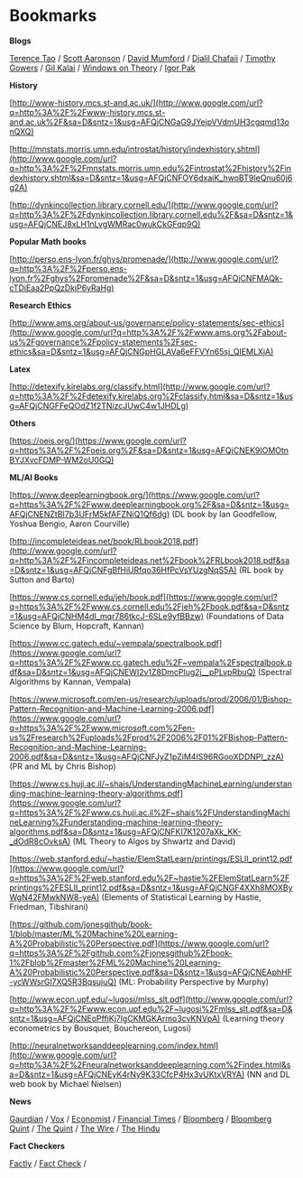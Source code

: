 # Bookmarks 

**Blogs**

[Terence Tao](https://terrytao.wordpress.com/) / [Scott Aaronson](https://www.scottaaronson.com/blog/) / [David Mumford](http://www.dam.brown.edu/people/mumford/blog.html) / [Djalil Chafaii](http://djalil.chafai.net/blog/) / [Timothy Gowers](https://gowers.wordpress.com/) / [Gil Kalai](https://gilkalai.wordpress.com/) / [Windows on Theory](https://windowsontheory.org/) / [Igor Pak](https://igorpak.wordpress.com/)



**History**

[http://www-history.mcs.st-and.ac.uk/](http://www.google.com/url?q=http%3A%2F%2Fwww-history.mcs.st-and.ac.uk%2F&sa=D&sntz=1&usg=AFQjCNGaG9JYejpVVdmUH3cgqmd13onQXQ)

[http://mnstats.morris.umn.edu/introstat/history/indexhistory.shtml](http://www.google.com/url?q=http%3A%2F%2Fmnstats.morris.umn.edu%2Fintrostat%2Fhistory%2Findexhistory.shtml&sa=D&sntz=1&usg=AFQjCNFOY6dxaiK_hwoBT9IeQnu60j6g2A)

[http://dynkincollection.library.cornell.edu/](http://www.google.com/url?q=http%3A%2F%2Fdynkincollection.library.cornell.edu%2F&sa=D&sntz=1&usg=AFQjCNEJ8xLH1nLvgWMRac0wukCkGFqp9Q)

**Popular Math books**

[http://perso.ens-lyon.fr/ghys/promenade/](http://www.google.com/url?q=http%3A%2F%2Fperso.ens-lyon.fr%2Fghys%2Fpromenade%2F&sa=D&sntz=1&usg=AFQjCNFMAQk-cTDiEaa2PpQzDkjP6yRaHg)

**Research Ethics**

[http://www.ams.org/about-us/governance/policy-statements/sec-ethics](http://www.google.com/url?q=http%3A%2F%2Fwww.ams.org%2Fabout-us%2Fgovernance%2Fpolicy-statements%2Fsec-ethics&sa=D&sntz=1&usg=AFQjCNGpHGLAVa6eFFVYn65sj_QIEMLXjA)

**Latex**

[http://detexify.kirelabs.org/classify.html](http://www.google.com/url?q=http%3A%2F%2Fdetexify.kirelabs.org%2Fclassify.html&sa=D&sntz=1&usg=AFQjCNGFFeQOdZ1f2TNizcJUwC4w1JHDLg)

**Others**

[https://oeis.org/](https://www.google.com/url?q=https%3A%2F%2Foeis.org%2F&sa=D&sntz=1&usg=AFQjCNEK9IOMOtnBYJXvcFDMP-WM2oU0GQ)



**ML/AI Books**

[https://www.deeplearningbook.org/](https://www.google.com/url?q=https%3A%2F%2Fwww.deeplearningbook.org%2F&sa=D&sntz=1&usg=AFQjCNENZtBI7b3UFrM5kfAFZNiQ1Qf6dg) (DL book by Ian Goodfellow, Yoshua Bengio, Aaron Courville)

[http://incompleteideas.net/book/RLbook2018.pdf](http://www.google.com/url?q=http%3A%2F%2Fincompleteideas.net%2Fbook%2FRLbook2018.pdf&sa=D&sntz=1&usg=AFQjCNFgBfHiURfqo36HfPcVsYUzgNqS5A) (RL book by Sutton and Barto)

[https://www.cs.cornell.edu/jeh/book.pdf](https://www.google.com/url?q=https%3A%2F%2Fwww.cs.cornell.edu%2Fjeh%2Fbook.pdf&sa=D&sntz=1&usg=AFQjCNHM4dI_mqr786tkcJ-6SLe9yfBBzw) (Foundations of Data Science by Blum, Hopcraft, Kannan)

[https://www.cc.gatech.edu/~vempala/spectralbook.pdf](https://www.google.com/url?q=https%3A%2F%2Fwww.cc.gatech.edu%2F~vempala%2Fspectralbook.pdf&sa=D&sntz=1&usg=AFQjCNEWI2v1Z8DmcPlug2j__pPLvpRbuQ) (Spectral Algorithms by Kannan, Vempala)

[https://www.microsoft.com/en-us/research/uploads/prod/2006/01/Bishop-Pattern-Recognition-and-Machine-Learning-2006.pdf](https://www.google.com/url?q=https%3A%2F%2Fwww.microsoft.com%2Fen-us%2Fresearch%2Fuploads%2Fprod%2F2006%2F01%2FBishop-Pattern-Recognition-and-Machine-Learning-2006.pdf&sa=D&sntz=1&usg=AFQjCNFJyZ1pZiM4IS96RGooXDDNPI_zzA) (PR and ML by Chris Bishop)

[https://www.cs.huji.ac.il/~shais/UnderstandingMachineLearning/understanding-machine-learning-theory-algorithms.pdf](https://www.google.com/url?q=https%3A%2F%2Fwww.cs.huji.ac.il%2F~shais%2FUnderstandingMachineLearning%2Funderstanding-machine-learning-theory-algorithms.pdf&sa=D&sntz=1&usg=AFQjCNFKI7K1207aXk_KK-_dOdR8cOvksA) (ML Theory to Algos by Shwartz and David)

[https://web.stanford.edu/~hastie/ElemStatLearn/printings/ESLII_print12.pdf](https://www.google.com/url?q=https%3A%2F%2Fweb.stanford.edu%2F~hastie%2FElemStatLearn%2Fprintings%2FESLII_print12.pdf&sa=D&sntz=1&usg=AFQjCNGF4XXh8MOXByWgN42FMwkNW8-yeA) (Elements of Statistical Learning by Hastie, Friedman, Tibshirani)

[https://github.com/jonesgithub/book-1/blob/master/ML%20Machine%20Learning-A%20Probabilistic%20Perspective.pdf](https://www.google.com/url?q=https%3A%2F%2Fgithub.com%2Fjonesgithub%2Fbook-1%2Fblob%2Fmaster%2FML%20Machine%20Learning-A%20Probabilistic%20Perspective.pdf&sa=D&sntz=1&usg=AFQjCNEAphHF-ycWWsrGl7XQ5R3BqsujuQ) (ML: Probability Perspective by Murphy)

[http://www.econ.upf.edu/~lugosi/mlss_slt.pdf](http://www.google.com/url?q=http%3A%2F%2Fwww.econ.upf.edu%2F~lugosi%2Fmlss_slt.pdf&sa=D&sntz=1&usg=AFQjCNEoPffjKj7lgCKMGKArmo3cvKNVpA) (Learning theory econometrics by Bousquet, Bouchereon, Lugosi)

[http://neuralnetworksanddeeplearning.com/index.html](http://www.google.com/url?q=http%3A%2F%2Fneuralnetworksanddeeplearning.com%2Findex.html&sa=D&sntz=1&usg=AFQjCNEyK4rNy9K33CfcP4Hx3vUKtxVRYA) (NN and DL web book by Michael Nielsen)


**News**

[Gaurdian](https://www.theguardian.com/international) / [Vox](https://www.vox.com) / [Economist](https://www.economist.com) / [Financial Times](https://www.ft.com) / [Bloomberg](https://www.bloomberg.com)
/ [Bloomberg Quint](https://www.bloombergquint.com) / [The Quint](https://www.thequint.com/) / [The Wire](https://www.thewire.com) / [The Hindu](https://www.thehindu.com) 

**Fact Checkers**

[Factly](https://factly.in/) / [Fact Check](https://www.factcheck.org/) / 









